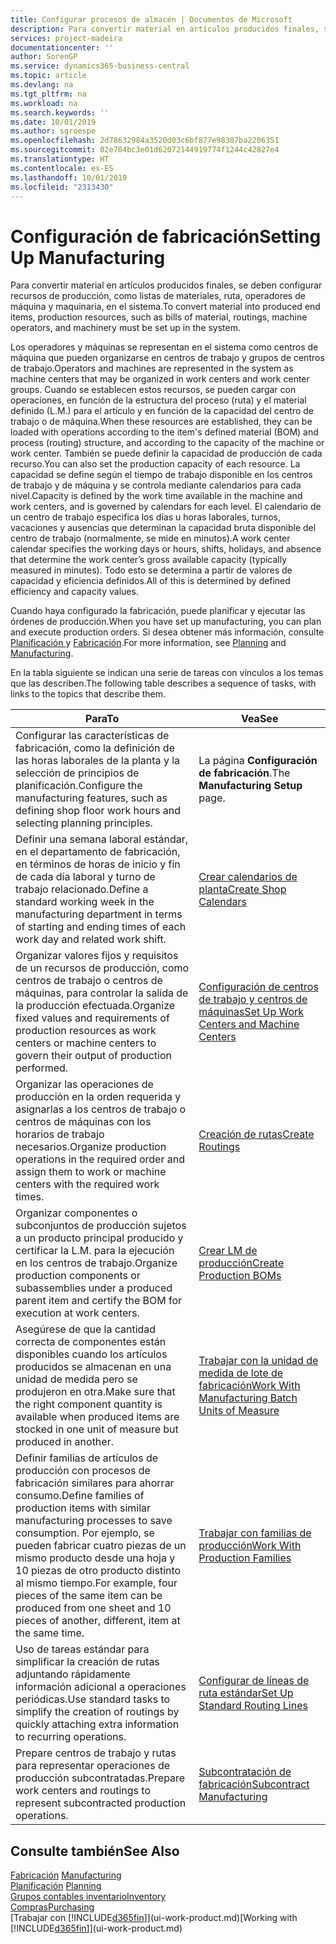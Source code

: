 ```yaml
---
title: Configurar procesos de almacén | Documentos de Microsoft
description: Para convertir material en artículos producidos finales, se deben configurar recursos de producción, como listas de materiales, ruta, operadores de máquina y maquinaria, en el sistema.
services: project-madeira
documentationcenter: ''
author: SorenGP
ms.service: dynamics365-business-central
ms.topic: article
ms.devlang: na
ms.tgt_pltfrm: na
ms.workload: na
ms.search.keywords: ''
ms.date: 10/01/2019
ms.author: sgroespe
ms.openlocfilehash: 2d78632984a3520d03c6bf877e98307ba2206351
ms.sourcegitcommit: 02e704bc3e01d62072144919774f1244c42827e4
ms.translationtype: HT
ms.contentlocale: es-ES
ms.lasthandoff: 10/01/2019
ms.locfileid: "2313430"
---
```

# <a name="setting-up-manufacturing"></a><span data-ttu-id="eb8f5-103">Configuración de fabricación</span><span class="sxs-lookup"><span data-stu-id="eb8f5-103">Setting Up Manufacturing</span></span>
<span data-ttu-id="eb8f5-104">Para convertir material en artículos producidos finales, se deben configurar recursos de producción, como listas de materiales, ruta, operadores de máquina y maquinaria, en el sistema.</span><span class="sxs-lookup"><span data-stu-id="eb8f5-104">To convert material into produced end items, production resources, such as bills of material, routings, machine operators, and machinery must be set up in the system.</span></span>

<span data-ttu-id="eb8f5-105">Los operadores y máquinas se representan en el sistema como centros de máquina que pueden organizarse en centros de trabajo y grupos de centros de trabajo.</span><span class="sxs-lookup"><span data-stu-id="eb8f5-105">Operators and machines are represented in the system as machine centers that may be organized in work centers and work center groups.</span></span> <span data-ttu-id="eb8f5-106">Cuando se establecen estos recursos, se pueden cargar con operaciones, en función de la estructura del proceso (ruta) y el material definido (L.M.) para el artículo y en función de la capacidad del centro de trabajo o de máquina.</span><span class="sxs-lookup"><span data-stu-id="eb8f5-106">When these resources are established, they can be loaded with operations according to the item's defined material (BOM) and process (routing) structure, and according to the capacity of the machine or work center.</span></span> <span data-ttu-id="eb8f5-107">También se puede definir la capacidad de producción de cada recurso.</span><span class="sxs-lookup"><span data-stu-id="eb8f5-107">You can also set the production capacity of each resource.</span></span> <span data-ttu-id="eb8f5-108">La capacidad se define según el tiempo de trabajo disponible en los centros de trabajo y de máquina y se controla mediante calendarios para cada nivel.</span><span class="sxs-lookup"><span data-stu-id="eb8f5-108">Capacity is defined by the work time available in the machine and work centers, and is governed by calendars for each level.</span></span> <span data-ttu-id="eb8f5-109">El calendario de un centro de trabajo especifica los días u horas laborales, turnos, vacaciones y ausencias que determinan la capacidad bruta disponible del centro de trabajo (normalmente, se mide en minutos).</span><span class="sxs-lookup"><span data-stu-id="eb8f5-109">A work center calendar specifies the working days or hours, shifts, holidays, and absence that determine the work center’s gross available capacity (typically measured in minutes).</span></span> <span data-ttu-id="eb8f5-110">Todo esto se determina a partir de valores de capacidad y eficiencia definidos.</span><span class="sxs-lookup"><span data-stu-id="eb8f5-110">All of this is determined by defined efficiency and capacity values.</span></span>  

<span data-ttu-id="eb8f5-111">Cuando haya configurado la fabricación, puede planificar y ejecutar las órdenes de producción.</span><span class="sxs-lookup"><span data-stu-id="eb8f5-111">When you have set up manufacturing, you can plan and execute production orders.</span></span> <span data-ttu-id="eb8f5-112">Si desea obtener más información, consulte [Planificación ](production-planning.md) y [Fabricación](production-manage-manufacturing.md).</span><span class="sxs-lookup"><span data-stu-id="eb8f5-112">For more information, see [Planning](production-planning.md) and [Manufacturing](production-manage-manufacturing.md).</span></span>  

 <span data-ttu-id="eb8f5-113">En la tabla siguiente se indican una serie de tareas con vínculos a los temas que las describen.</span><span class="sxs-lookup"><span data-stu-id="eb8f5-113">The following table describes a sequence of tasks, with links to the topics that describe them.</span></span>   

|<span data-ttu-id="eb8f5-114">**Para**</span><span class="sxs-lookup"><span data-stu-id="eb8f5-114">**To**</span></span>|<span data-ttu-id="eb8f5-115">**Vea**</span><span class="sxs-lookup"><span data-stu-id="eb8f5-115">**See**</span></span>|  
|------------|-------------|  
|<span data-ttu-id="eb8f5-116">Configurar las características de fabricación, como la definición de las horas laborales de la planta y la selección de principios de planificación.</span><span class="sxs-lookup"><span data-stu-id="eb8f5-116">Configure the manufacturing features, such as defining shop floor work hours and selecting planning principles.</span></span>|<span data-ttu-id="eb8f5-117">La página **Configuración de fabricación**.</span><span class="sxs-lookup"><span data-stu-id="eb8f5-117">The **Manufacturing Setup** page.</span></span>|  
|<span data-ttu-id="eb8f5-118">Definir una semana laboral estándar, en el departamento de fabricación, en términos de horas de inicio y fin de cada día laboral y turno de trabajo relacionado.</span><span class="sxs-lookup"><span data-stu-id="eb8f5-118">Define a standard working week in the manufacturing department in terms of starting and ending times of each work day and related work shift.</span></span>|[<span data-ttu-id="eb8f5-119">Crear calendarios de planta</span><span class="sxs-lookup"><span data-stu-id="eb8f5-119">Create Shop Calendars</span></span>](production-how-to-create-work-center-calendars.md)|  
|<span data-ttu-id="eb8f5-120">Organizar valores fijos y requisitos de un recursos de producción, como centros de trabajo o centros de máquinas, para controlar la salida de la producción efectuada.</span><span class="sxs-lookup"><span data-stu-id="eb8f5-120">Organize fixed values and requirements of production resources as work centers or machine centers to govern their output of production performed.</span></span>|[<span data-ttu-id="eb8f5-121">Configuración de centros de trabajo y centros de máquinas</span><span class="sxs-lookup"><span data-stu-id="eb8f5-121">Set Up Work Centers and Machine Centers</span></span>](production-how-to-set-up-work-and-machine-centers.md)|
|<span data-ttu-id="eb8f5-122">Organizar las operaciones de producción en la orden requerida y asignarlas a los centros de trabajo o centros de máquinas con los horarios de trabajo necesarios.</span><span class="sxs-lookup"><span data-stu-id="eb8f5-122">Organize production operations in the required order and assign them to work or machine centers with the required work times.</span></span>|[<span data-ttu-id="eb8f5-123">Creación de rutas</span><span class="sxs-lookup"><span data-stu-id="eb8f5-123">Create Routings</span></span>](production-how-to-create-routings.md)|
|<span data-ttu-id="eb8f5-124">Organizar componentes o subconjuntos de producción sujetos a un producto principal producido y certificar la L.M. para la ejecución en los centros de trabajo.</span><span class="sxs-lookup"><span data-stu-id="eb8f5-124">Organize production components or subassemblies under a produced parent item and certify the BOM for execution at work centers.</span></span>|[<span data-ttu-id="eb8f5-125">Crear LM de producción</span><span class="sxs-lookup"><span data-stu-id="eb8f5-125">Create Production BOMs</span></span>](production-how-to-create-production-boms.md)|
|<span data-ttu-id="eb8f5-126">Asegúrese de que la cantidad correcta de componentes están disponibles cuando los artículos producidos se almacenan en una unidad de medida pero se produjeron en otra.</span><span class="sxs-lookup"><span data-stu-id="eb8f5-126">Make sure that the right component quantity is available when produced items are stocked in one unit of measure but produced in another.</span></span>|[<span data-ttu-id="eb8f5-127">Trabajar con la unidad de medida de lote de fabricación</span><span class="sxs-lookup"><span data-stu-id="eb8f5-127">Work With Manufacturing Batch Units of Measure</span></span>](production-how-to-use-the-manufacturing-batch-unit-of-measure.md)|  
|<span data-ttu-id="eb8f5-128">Definir familias de artículos de producción con procesos de fabricación similares para ahorrar consumo.</span><span class="sxs-lookup"><span data-stu-id="eb8f5-128">Define families of production items with similar manufacturing processes to save consumption.</span></span> <span data-ttu-id="eb8f5-129">Por ejemplo, se pueden fabricar cuatro piezas de un mismo producto desde una hoja y 10 piezas de otro producto distinto al mismo tiempo.</span><span class="sxs-lookup"><span data-stu-id="eb8f5-129">For example, four pieces of the same item can be produced from one sheet and 10 pieces of another, different, item at the same time.</span></span>|[<span data-ttu-id="eb8f5-130">Trabajar con familias de producción</span><span class="sxs-lookup"><span data-stu-id="eb8f5-130">Work With Production Families</span></span>](production-how-work-family.md)|
|<span data-ttu-id="eb8f5-131">Uso de tareas estándar para simplificar la creación de rutas adjuntando rápidamente información adicional a operaciones periódicas.</span><span class="sxs-lookup"><span data-stu-id="eb8f5-131">Use standard tasks to simplify the creation of routings by quickly attaching extra information to recurring operations.</span></span>|[<span data-ttu-id="eb8f5-132">Configurar de líneas de ruta estándar</span><span class="sxs-lookup"><span data-stu-id="eb8f5-132">Set Up Standard Routing Lines</span></span>](production-how-set-up-standard-routing-lines.md)|  
|<span data-ttu-id="eb8f5-133">Prepare centros de trabajo y rutas para representar operaciones de producción subcontratadas.</span><span class="sxs-lookup"><span data-stu-id="eb8f5-133">Prepare work centers and routings to represent subcontracted production operations.</span></span>|[<span data-ttu-id="eb8f5-134">Subcontratación de fabricación</span><span class="sxs-lookup"><span data-stu-id="eb8f5-134">Subcontract Manufacturing</span></span>](production-how-to-subcontract-manufacturing.md)|  

## <a name="see-also"></a><span data-ttu-id="eb8f5-135">Consulte también</span><span class="sxs-lookup"><span data-stu-id="eb8f5-135">See Also</span></span>
<span data-ttu-id="eb8f5-136">[Fabricación](production-manage-manufacturing.md)  </span><span class="sxs-lookup"><span data-stu-id="eb8f5-136">[Manufacturing](production-manage-manufacturing.md)  </span></span>  
<span data-ttu-id="eb8f5-137">[Planificación](production-planning.md) </span><span class="sxs-lookup"><span data-stu-id="eb8f5-137">[Planning](production-planning.md) </span></span>  
[<span data-ttu-id="eb8f5-138">Grupos contables inventario</span><span class="sxs-lookup"><span data-stu-id="eb8f5-138">Inventory</span></span>](inventory-manage-inventory.md)  
[<span data-ttu-id="eb8f5-139">Compras</span><span class="sxs-lookup"><span data-stu-id="eb8f5-139">Purchasing</span></span>](purchasing-manage-purchasing.md)  
<span data-ttu-id="eb8f5-140">[Trabajar con [!INCLUDE[d365fin](includes/d365fin_md.md)]](ui-work-product.md)</span><span class="sxs-lookup"><span data-stu-id="eb8f5-140">[Working with [!INCLUDE[d365fin](includes/d365fin_md.md)]](ui-work-product.md)</span></span>
